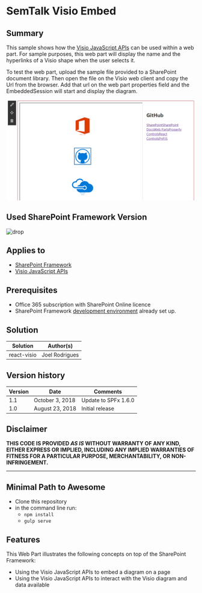 # SemTalk Visio Embed

## Summary

This sample shows how the [Visio JavaScript APIs](https://dev.office.com/reference/add-ins/visio/visio-javascript-reference-overview) can be used within a web part. For sample purposes, this web part will display the name and the hyperlinks of a Visio shape when the user selects it.

To test the web part, upload the sample file provided to a SharePoint document library. Then open the file on the Visio web client and copy the Url from the browser. Add that url on the web part properties field and the EmbeddedSession will start and display the diagram. 

![Demo](./assets/Preview.PNG)

## Used SharePoint Framework Version

![drop](https://img.shields.io/badge/drop-1.6.0-green.svg)

## Applies to

* [SharePoint Framework](https:/dev.office.com/sharepoint)
* [Visio JavaScript APIs](https://dev.office.com/reference/add-ins/visio/visio-javascript-reference-overview)

## Prerequisites

* Office 365 subscription with SharePoint Online licence
* SharePoint Framework [development environment](https://dev.office.com/sharepoint/docs/spfx/set-up-your-development-environment) already set up.

## Solution

Solution|Author(s)
--------|---------
react-visio|Joel Rodrigues

## Version history

Version|Date|Comments
-------|----|--------
1.1|October 3, 2018|Update to SPFx 1.6.0
1.0|August 23, 2018|Initial release

## Disclaimer

**THIS CODE IS PROVIDED *AS IS* WITHOUT WARRANTY OF ANY KIND, EITHER EXPRESS OR IMPLIED, INCLUDING ANY IMPLIED WARRANTIES OF FITNESS FOR A PARTICULAR PURPOSE, MERCHANTABILITY, OR NON-INFRINGEMENT.**

---

## Minimal Path to Awesome

* Clone this repository
* in the command line run:
  * `npm install`
  * `gulp serve`

## Features

This Web Part illustrates the following concepts on top of the SharePoint Framework:

* Using the Visio JavaScript APIs to embed a diagram on a page
* Using the Visio JavaScript APIs to interact with the Visio diagram and data available
